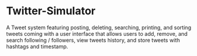 # Twitter-Simulator
A Tweet system featuring posting, deleting, searching, printing, and sorting tweets coming with a user interface that allows users to add, remove, and search following / followers, view tweets history, and store tweets with hashtags and timestamp.
